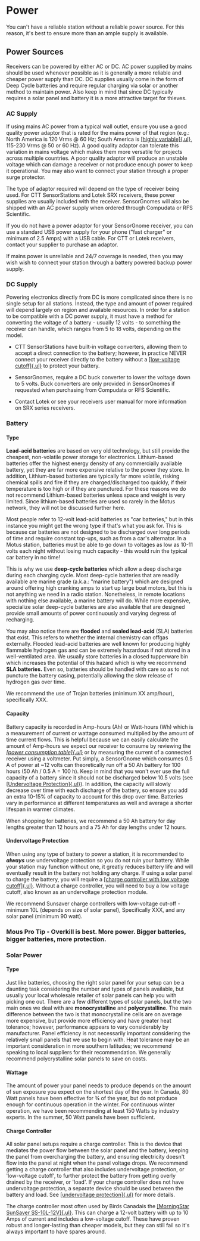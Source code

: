 
# Power

You can't have a reliable station without a reliable power source. For
this reason, it's best to ensure more than an ample supply is available.

## Power Sources

Receivers can be powered by either AC or DC. AC power supplied by mains
should be used whenever possible as it is generally a more reliable and
cheaper power supply than DC. DC supplies usually come in the form of
Deep Cycle batteries and require regular charging via solar or another
method to maintain power. Also keep in mind that since DC typically
requires a solar panel and battery it is a more attractive target for
thieves.

### AC Supply

If using mains AC power from a typical wall outlet, ensure you use a
good quality power adaptor that is rated for the mains power of that
region (e.g.: North America is 120 Vrms @ 60 Hz; South America is
[[highly
variable]{.ul}](https://www.tripsavvy.com/south-america-outlets-and-adapters-1637155),
115-230 Vrms @ 50 or 60 Hz). A good quality adaptor can tolerate this
variation in mains voltage which makes them more versatile for projects
across multiple countries. A poor quality adaptor will produce an
unstable voltage which can damage a receiver or not produce enough power
to keep it operational. You may also want to connect your station
through a proper surge protector.

The type of adaptor required will depend on the type of receiver being
used. For CTT SensorStations and Lotek SRX receivers, these power
supplies are usually included with the receiver. SensorGnomes will also
be shipped with an AC power supply when ordered through Compudata or RFS
Scientific.

If you do not have a power adaptor for your SensorGnome receiver, you
can use a standard USB power supply for your phone ("fast charger" or
minimum of 2.5 Amps) with a USB cable. For CTT or Lotek receivers,
contact your supplier to purchase an adaptor.

If mains power is unreliable and 24/7 coverage is needed, then you may
wish wish to connect your station through a battery powered backup power
supply.

### DC Supply

Powering electronics directly from DC is more complicated since there is
no single setup for all stations. Instead, the type and amount of power
required will depend largely on region and available resources. In order
for a station to be compatible with a DC power supply, it must have a
method for converting the voltage of a battery - usually 12 volts - to
something the receiver can handle, which ranges from 5 to 18 volts,
depending on the model.

-   CTT SensorStations have built-in voltage converters, allowing them
    to accept a direct connection to the battery; however, in practice
    NEVER connect your receiver directly to the battery without a
    [[low-voltage cutoff]{.ul}](#undervoltage-protection) to protect
    your battery.

-   SensorGnomes, require a DC buck converter to lower the voltage down
    to 5 volts. Buck converters are only provided in SensorGnomes if
    requested when purchasing from Compudata or RFS Scientific.

-   Contact Lotek or see your receivers user manual for more information
    on SRX series receivers.

### Battery

#### Type

**Lead-acid batteries** are based on very old technology, but still
provide the cheapest, non-volatile power storage for electronics.
Lithium-based batteries offer the highest energy density of any
commercially available battery, yet they are far more expensive relative
to the power they store. In addition, Lithium-based batteries are
typically far more volatile, risking chemical spills and fire if they
are charged/discharged too quickly, if their temperature is too high or
if they are punctured. For these reasons we do not recommend
Lithium-based batteries unless space and weight is very limited. Since
lithium-based batteries are used so rarely in the Motus network, they
will not be discussed further here.

Most people refer to 12-volt lead-acid batteries as "car batteries," but
in this instance you might get the wrong type if that's what you ask
for. This is because car batteries are not designed to be discharged
over long periods of time and require constant top-ups, such as from a
car's alternator. In a Motus station, batteries must be able to go down
to voltages as low as 10-11 volts each night without losing much
capacity - this would ruin the typical car battery in no time!

This is why we use **deep-cycle batteries** which allow a deep discharge
during each charging cycle. Most deep-cycle batteries that are readily
available are marine grade (a.k.a.: "marine battery") which are designed
around offering high cranking amps to start up large boat motors, but
this is not anything we need in a radio station. Nonetheless, in remote
locations with nothing else available, a marine battery will do. While
more expensive, specialize solar deep-cycle batteries are also available
that are designed provide small amounts of power continuously and
varying degress of recharging.

You may also notice there are **flooded** and **sealed lead-acid** (SLA)
batteries that exist. This refers to whether the internal chemistry can
offgas externally. Flooded lead-acid batteries are well known for
producing highly flammable hydrogen gas and can be extremely hazardous
if not stored in a well-ventilated area. We usually store batteries in a
closed tupperware bin which increases the potential of this hazard which
is why we recommend **SLA batteries.** Even so, batteries should be
handled with care so as to not puncture the battery casing, potentially
allowing the slow release of hydrogen gas over time.

We recommend the use of Trojan batteries (minimum XX amp/hour),
specifically XXX.

#### Capacity

Battery capacity is recorded in Amp-hours (Ah) or Watt-hours (Wh) which
is a measurement of current or wattage consumed multiplied by the amount
of time current flows. This is helpful because we can easily calculate
the amount of Amp-hours we expect our receiver to consume by reviewing
the [*[power consumption
table]{.ul}*](#appendix-b-receiver-power-consumption-table) or by
measuring the current of a connected receiver using a voltmeter. Put
simply, a SensorGnome which consumes 0.5 A of power at \~12 volts can
theoretically run off a 50 Ah battery for 100 hours (50 Ah / 0.5 A = 100
h). Keep in mind that you won't ever use the full capacity of a battery
since it should not be discharged below 10.5 volts (see [[Undervoltage
Protection]{.ul}](#undervoltage-protection)). In addition, the capacity
will slowly decrease over time with each discharge of the battery, so
ensure you add an extra 10-15% of capacity to account for this drop over
time. Batteries vary in performance at different temperatures as well
and average a shorter lifespan in warmer climates.

When shopping for batteries, we recommend a 50 Ah battery for day
lengths greater than 12 hours and a 75 Ah for day lengths under 12
hours.

#### Undervoltage Protection

When using any type of battery to power a station, it is recommended to
***always*** use undervoltage protection so you do not ruin your
battery. While your station may function without one, it greatly reduces
battery life and will eventually result in the battery not holding any
charge. If using a solar panel to charge the battery, you will require a
[[charge controller with low voltage cutoff]{.ul}](#charge-controller).
Without a charge controller, you will need to buy a low voltage cutoff,
also known as an undervoltage protection module.

We recommend Sunsaver charge controllers with low-voltage cut-off -
minimum 10L (depends on size of solar panel), Specifically XXX, and any
solar panel (minimum 90 watt).

### Mous Pro Tip - Overkill is best. More power. Bigger batteries, bigger batteries, more protection.

### Solar Power

#### Type

Just like batteries, choosing the right solar panel for your setup can
be a daunting task considering the number and types of panels available,
but usually your local wholesale retailer of solar panels can help you
with picking one out. There are a few different types of solar panels,
but the two main ones we deal with are **monocrystalline** and
**polycrystalline**. The main difference between the two is that
monocrystalline cells are on average more expensive, but provide more
efficiency and have greater heat tolerance; however, performance appears
to vary considerably by manufacturer. Panel efficiency is not
necessarily important considering the relatively small panels that we
use to begin with. Heat tolerance may be an important consideration in
more southern latitudes; we recommend speaking to local suppliers for
their recommendation. We generally recommend polycrystalline solar
panels to save on costs.

#### Wattage

The amount of power your panel needs to produce depends on the amount of
sun exposure you expect on the shortest day of the year. In Canada, 80
Watt panels have been effective for ¾ of the year, but do not produce
enough for continuous operation in the winter. For continuous winter
operation, we have been recommending at least 150 Watts by industry
experts. In the summer, 50 Watt panels have been sufficient.

#### Charge Controller

All solar panel setups require a charge controller. This is the device
that mediates the power flow between the solar panel and the battery,
keeping the panel from overcharging the battery, and ensuring
electricity doesn't flow into the panel at night when the panel voltage
drops. We recommend getting a charge controller that also includes
undervoltage protection, or 'low-voltage cutoff', to further protect the
battery from getting overly drained by the receiver, or 'load'. If your
charge controller does not have undervoltage protection, a separate
device should be used between the battery and load. See [[undervoltage
protection]{.ul}](#undervoltage-protection) for more details.

The charge controller most often used by Birds Canadais the
[[MorningStar SunSaver
SS-10L-12V]{.ul}](https://www.morningstarcorp.com/products/sunsaver/).
This can charge a 12-volt battery with up to 10 Amps of current and
includes a low-voltage cutoff. These have proven robust and
longer-lasting than cheaper models, but they can still fail so it's
always important to have spares around.
